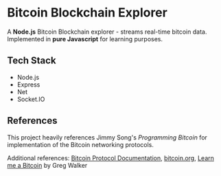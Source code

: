 # Bitcoin Blockchain Explorer

A **Node.js** Bitcoin Blockchain explorer - streams real-time bitcoin data. Implemented in **pure Javascript** for learning purposes.

**Tech Stack**
---
- Node.js
- Express
- Net
- Socket.IO
 


**References**
---
This project heavily references Jimmy Song's *Programming Bitcoin* for implementation of the Bitcoin networking protocols. 

Additional references: [Bitcoin Protocol Documentation](https://en.bitcoin.it/wiki/Protocol_documentation), [bitcoin.org](https://bitcoin.org/en/), [Learn me a Bitcoin](https://learnmeabitcoin.com) by Greg Walker
